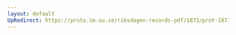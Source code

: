 ```yaml
---
layout: default
UpRedirect: https://pruto.im.uu.se/riksdagen-records-pdf/1873/prot-1873--ak--429/prot-1873--ak--429_001.pdf
---
```

